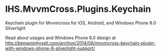 IHS.MvvmCross.Plugins.Keychain
==============================

Keychain plugin for Mvvmcross for iOS, Android, and Windows Phone 8.0 Silverlight

Read about usages and Windows Phone 8.0 design at http://benjaminhysell.com/archive/2014/06/mvvmcross-keychain-plugin-with-windows-phone-8-silverlight-support/
